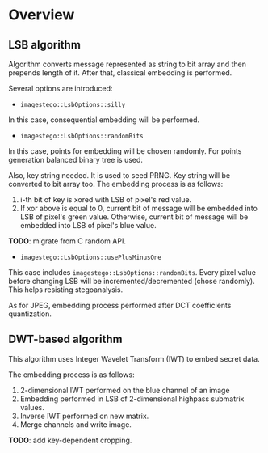 # Overview

## LSB algorithm

Algorithm converts message represented as string to bit array and then prepends length of it.
After that, classical embedding is performed.

Several options are introduced:

* `imagestego::LsbOptions::silly`

In this case, consequential embedding will be performed.

* `imagestego::LsbOptions::randomBits`

In this case, points for embedding will be chosen randomly.
For points generation balanced binary tree is used.

Also, key string needed. It is used to seed PRNG. 
Key string will be converted to bit array too. The embedding process is as follows:
1. i-th bit of key is xored with LSB of pixel's red value.
2. If xor above is equal to 0, current bit of message will be embedded into LSB of pixel's green value.
Otherwise,  current bit of message will be embedded into LSB of pixel's blue value.

**TODO**: migrate from C random API.

* `imagestego::LsbOptions::usePlusMinusOne`

This case includes `imagestego::LsbOptions::randomBits`.
Every pixel value before changing LSB will be incremented/decremented (chose randomly).
This helps resisting stegoanalysis.

As for JPEG, embedding process performed after DCT coefficients quantization.

## DWT-based algorithm

This algorithm uses Integer Wavelet Transform (IWT) to embed secret data.

The embedding process is as follows:
1. 2-dimensional IWT performed on the blue channel of an image 
2. Embedding performed in LSB of 2-dimensional highpass submatrix values.
3. Inverse IWT performed on new matrix.
4. Merge channels and write image.

**TODO**: add key-dependent cropping.
